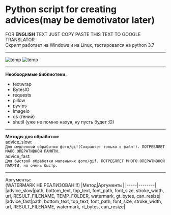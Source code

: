 # Python script for creating advices(may be demotivator later)
FOR __ENGLISH__ TEXT JUST COPY PASTE THIS TEXT TO GOOGLE TRANSLATOR  
Скрипт работает на Windows и на Linux, тестировался на python 3.7  
***
![temp](https://user-images.githubusercontent.com/90105380/137776669-3486609f-2ee2-48b5-bfdb-238832d9cdc4.png)
![temp](https://user-images.githubusercontent.com/90105380/137777312-528bc352-a865-47a1-926c-76d4c18e23fa.gif)
***
__Необходимые библиотеки:__  
+ textwrap    
+ BytesIO  
+ requests  
+ pillow  
+ pyvips  
+ imageio  
+ os (гений)  
+ shutil (уже не помню нахуя, ну пусть будет :D)  
***
__Методы для обработки:__  
advice_slow:  
```Для медленной обработки фото/gif(Сохраняет только в файл!). ПОТРЕБЛЯЕТ МАЛО ОПЕРАТИВНОЙ ПАМЯТИ.```  
advice_fast:  
```Для быстрой обработки маленьких фото/gif. ПОТРЕБЛЯЕТ МНОГО ОПЕРАТИВНОЙ ПАМЯТИ, но очень быстр.```  
***
Аргументы:  
(WATERMARK НЕ РЕАЛИЗОВАН!!!)
|Метод|Аргументы|
|-----|--------|
|advice_slow|path, bottom_text, top_text, font_path, font_size, stroke_width, url, RESULT_FILENAME, TEMP_FOLDER, watermark, gt_bytes, can_resize|
|advice_fast|path, bottom_text, top_text, font_path, font_size, stroke_width, url, RESULT_FILENAME, watermark, rt_bytes, can_resize|
